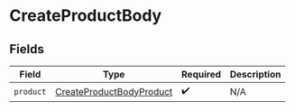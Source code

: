 # CreateProductBody


## Fields

| Field                                                                       | Type                                                                        | Required                                                                    | Description                                                                 |
| --------------------------------------------------------------------------- | --------------------------------------------------------------------------- | --------------------------------------------------------------------------- | --------------------------------------------------------------------------- |
| `product`                                                                   | [CreateProductBodyProduct](../../models/shared/createproductbodyproduct.md) | :heavy_check_mark:                                                          | N/A                                                                         |